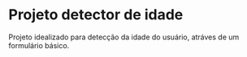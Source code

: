 # Projeto detector de idade
 Projeto idealizado para detecção da idade do usuário, atráves de um formulário básico.
